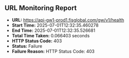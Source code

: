 ## URL Monitoring Report

- **URL:** https://api-gw1-prod1.fisglobal.com/gw/v1/health
- **Start Time:** 2025-07-01T12:32:35.460278
- **End Time:** 2025-07-01T12:32:35.526681
- **Total Time Taken:** 0.066403 seconds
- **HTTP Status Code:** 403
- **Status:** Failure
- **Failure Reason:** HTTP Status Code: 403
